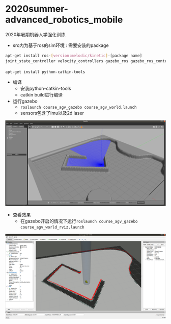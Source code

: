 # 2020summer-advanced_robotics_mobile
2020年暑期机器人学强化训练

* src内为基于ros的sim环境 : 需要安装的package
```bash
apt-get install ros-[version:melodic/kinetic]-[package name]
joint_state_controller velocity_controllers gazebo_ros gazebo_ros_control

apt-get install python-catkin-tools
```

* 编译
  * 安装python-catkin-tools
  * catkin build进行编译
* 运行gazebo
  * `roslaunch course_agv_gazebo course_agv_world.launch`
  * sensors包含了imu以及2d laser

![](images/1.png)

* 查看效果
  * 在gazebo开启的情况下运行`roslaunch course_agv_gazebo course_agv_world_rviz.launch`

![](images/2.png)
